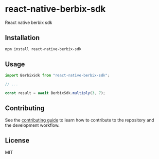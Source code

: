 # react-native-berbix-sdk

React native berbix sdk

## Installation

```sh
npm install react-native-berbix-sdk
```

## Usage

```js
import BerbixSdk from "react-native-berbix-sdk";

// ...

const result = await BerbixSdk.multiply(3, 7);
```

## Contributing

See the [contributing guide](CONTRIBUTING.md) to learn how to contribute to the repository and the development workflow.

## License

MIT
